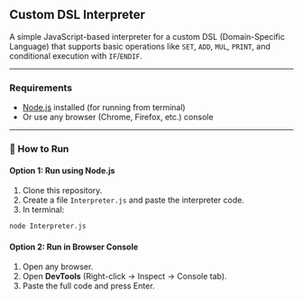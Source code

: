 ## Custom DSL Interpreter

A simple JavaScript-based interpreter for a custom DSL (Domain-Specific Language) that supports basic operations like `SET`, `ADD`, `MUL`, `PRINT`, and conditional execution with `IF`/`ENDIF`.

---

### Requirements

* [Node.js](https://nodejs.org/) installed (for running from terminal)
* Or use any browser (Chrome, Firefox, etc.) console

---

### 🚀 How to Run

#### Option 1: Run using Node.js

1. Clone this repository.
2. Create a file `Interpreter.js` and paste the interpreter code.
3. In terminal:

```bash
node Interpreter.js
```

#### Option 2: Run in Browser Console

1. Open any browser.
2. Open **DevTools** (Right-click → Inspect → Console tab).
3. Paste the full code and press Enter.